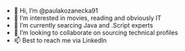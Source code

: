 - 👋 Hi, I’m @paulakozanecka91
- 👀 I’m interested in movies, reading and obviously IT
- 🌱 I’m currently searcing Java and .Script experts 
- 💞️ I’m looking to collaborate on sourcing technical profiles 
- 📫 Best to reach me via LinkedIn 

<!---
paulakozanecka91/paulakozanecka91 is a ✨ special ✨ repository because its `README.md` (this file) appears on your GitHub profile.
You can click the Preview link to take a look at your changes.
--->
